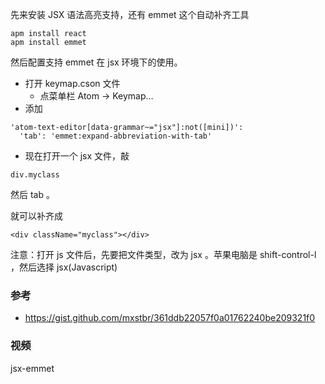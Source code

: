 先来安装 JSX 语法高亮支持，还有 emmet 这个自动补齐工具

```
apm install react
apm install emmet
```

然后配置支持 emmet 在 jsx 环境下的使用。


- 打开 keymap.cson 文件
  - 点菜单栏 Atom -> Keymap…
- 添加

```
'atom-text-editor[data-grammar~="jsx"]:not([mini])':
  'tab': 'emmet:expand-abbreviation-with-tab'
```

- 现在打开一个 jsx 文件，敲

```
div.myclass
```

然后 tab 。

就可以补齐成

```
<div className="myclass"></div>
```

注意：打开 js 文件后，先要把文件类型，改为 jsx 。苹果电脑是 shift-control-l ，然后选择 jsx(Javascript)

### 参考

- https://gist.github.com/mxstbr/361ddb22057f0a01762240be209321f0

### 视频

jsx-emmet
